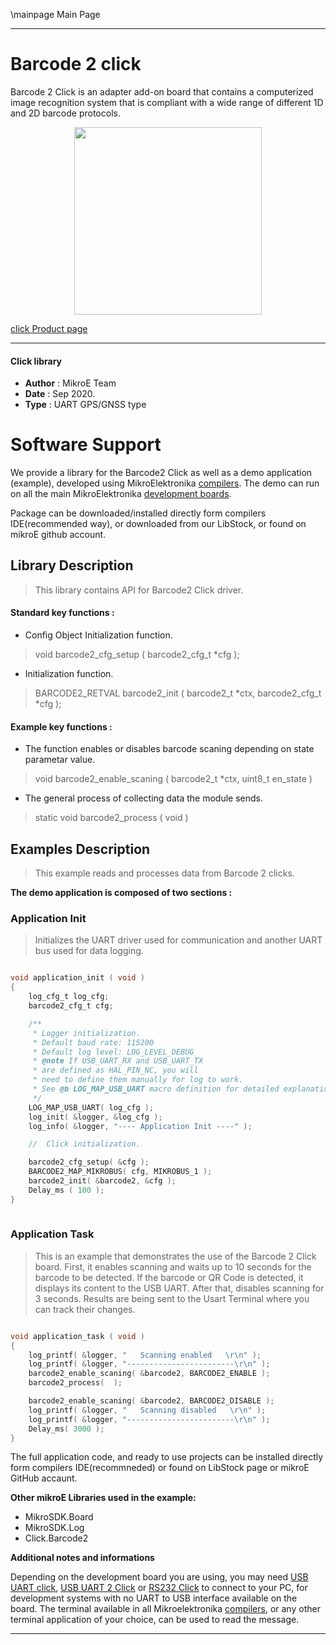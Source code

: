 \mainpage Main Page
 
---
# Barcode 2 click

Barcode 2 Click is an adapter add-on board that contains a computerized image recognition system that is compliant with a wide range of different 1D and 2D barcode protocols.

<p align="center">
  <img src="https://download.mikroe.com/images/click_for_ide/barcode2_click.png" height=300px>
</p>

[click Product page](https://www.mikroe.com/barcode-2-click)

---


#### Click library 

- **Author**        : MikroE Team
- **Date**          : Sep 2020.
- **Type**          : UART GPS/GNSS type


# Software Support

We provide a library for the Barcode2 Click 
as well as a demo application (example), developed using MikroElektronika 
[compilers](https://shop.mikroe.com/compilers). 
The demo can run on all the main MikroElektronika [development boards](https://shop.mikroe.com/development-boards).

Package can be downloaded/installed directly form compilers IDE(recommended way), or downloaded from our LibStock, or found on mikroE github account. 

## Library Description

> This library contains API for Barcode2 Click driver.

#### Standard key functions :

- Config Object Initialization function.
> void barcode2_cfg_setup ( barcode2_cfg_t *cfg ); 
 
- Initialization function.
> BARCODE2_RETVAL barcode2_init ( barcode2_t *ctx, barcode2_cfg_t *cfg );


#### Example key functions :

- The function enables or disables barcode scaning depending on state parametar value.
> void barcode2_enable_scaning ( barcode2_t *ctx, uint8_t en_state )
 
- The general process of collecting data the module sends.
> static void barcode2_process ( void )

## Examples Description

> This example reads and processes data from Barcode 2 clicks.

**The demo application is composed of two sections :**

### Application Init 

> Initializes the UART driver used for communication and another UART bus used for data logging.

```c

void application_init ( void )
{
    log_cfg_t log_cfg;
    barcode2_cfg_t cfg;

    /** 
     * Logger initialization.
     * Default baud rate: 115200
     * Default log level: LOG_LEVEL_DEBUG
     * @note If USB_UART_RX and USB_UART_TX 
     * are defined as HAL_PIN_NC, you will 
     * need to define them manually for log to work. 
     * See @b LOG_MAP_USB_UART macro definition for detailed explanation.
     */
    LOG_MAP_USB_UART( log_cfg );
    log_init( &logger, &log_cfg );
    log_info( &logger, "---- Application Init ----" );

    //  Click initialization.

    barcode2_cfg_setup( &cfg );
    BARCODE2_MAP_MIKROBUS( cfg, MIKROBUS_1 );
    barcode2_init( &barcode2, &cfg );
    Delay_ms ( 100 );
}
  
```

### Application Task

> This is an example that demonstrates the use of the Barcode 2 Click board.
> First, it enables scanning and waits up to 10 seconds for the barcode to be detected.
> If the barcode or QR Code is detected, it displays its content to the USB UART.
> After that, disables scanning for 3 seconds.
> Results are being sent to the Usart Terminal where you can track their changes.

```c

void application_task ( void )
{
    log_printf( &logger, "   Scanning enabled   \r\n" );
    log_printf( &logger, "------------------------\r\n" );
    barcode2_enable_scaning( &barcode2, BARCODE2_ENABLE );
    barcode2_process(  );

    barcode2_enable_scaning( &barcode2, BARCODE2_DISABLE );
    log_printf( &logger, "   Scanning disabled   \r\n" );
    log_printf( &logger, "------------------------\r\n" );
    Delay_ms( 3000 );
} 

```

The full application code, and ready to use projects can be  installed directly form compilers IDE(recommneded) or found on LibStock page or mikroE GitHub accaunt.

**Other mikroE Libraries used in the example:** 

- MikroSDK.Board
- MikroSDK.Log
- Click.Barcode2

**Additional notes and informations**

Depending on the development board you are using, you may need 
[USB UART click](https://shop.mikroe.com/usb-uart-click), 
[USB UART 2 Click](https://shop.mikroe.com/usb-uart-2-click) or 
[RS232 Click](https://shop.mikroe.com/rs232-click) to connect to your PC, for 
development systems with no UART to USB interface available on the board. The 
terminal available in all Mikroelektronika 
[compilers](https://shop.mikroe.com/compilers), or any other terminal application 
of your choice, can be used to read the message.



---
